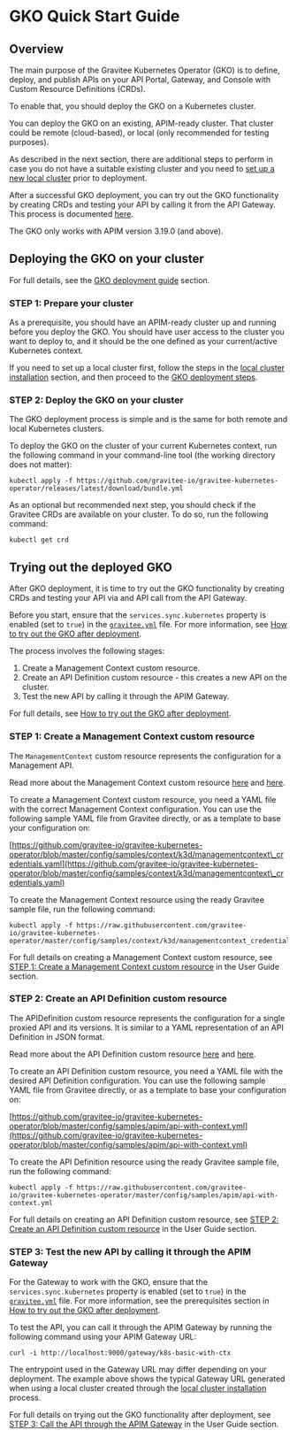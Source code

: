 # GKO Quick Start Guide

## Overview

The main purpose of the Gravitee Kubernetes Operator (GKO) is to define, deploy, and publish APIs on your API Portal, Gateway, and Console with Custom Resource Definitions (CRDs).

To enable that, you should deploy the GKO on a Kubernetes cluster.

You can deploy the GKO on an existing, APIM-ready cluster. That cluster could be remote (cloud-based), or local (only recommended for testing purposes).

As described in the next section, there are additional steps to perform in case you do not have a suitable existing cluster and you need to [set up a new local cluster](apim-kubernetes-operator-installation-local.md) prior to deployment.

After a successful GKO deployment, you can try out the GKO functionality by creating CRDs and testing your API by calling it from the API Gateway. This process is documented [here](apim-kubernetes-operator-user-guide-play.md).

The GKO only works with APIM version 3.19.0 (and above).

## Deploying the GKO on your cluster

For full details, see the [GKO deployment guide](apim-kubernetes-operator-installation-cluster.md) section.

### STEP 1: Prepare your cluster

As a prerequisite, you should have an APIM-ready cluster up and running before you deploy the GKO. You should have user access to the cluster you want to deploy to, and it should be the one defined as your current/active Kubernetes context.

If you need to set up a local cluster first, follow the steps in the [local cluster installation](apim-kubernetes-operator-installation-local.md) section, and then proceed to the [GKO deployment steps](apim-kubernetes-operator-installation-cluster.md).

### STEP 2: Deploy the GKO on your cluster

The GKO deployment process is simple and is the same for both remote and local Kubernetes clusters.

To deploy the GKO on the cluster of your current Kubernetes context, run the following command in your command-line tool (the working directory does not matter):

```
kubectl apply -f https://github.com/gravitee-io/gravitee-kubernetes-operator/releases/latest/download/bundle.yml
```

As an optional but recommended next step, you should check if the Gravitee CRDs are available on your cluster. To do so, run the following command:

```
kubectl get crd
```

## Trying out the deployed GKO

After GKO deployment, it is time to try out the GKO functionality by creating CRDs and testing your API via and API call from the API Gateway.

Before you start, ensure that the `services.sync.kubernetes` property is enabled (set to `true`) in the [`gravitee.yml`](https://github.com/gravitee-io/gravitee-api-management/blob/master/gravitee-apim-gateway/gravitee-apim-gateway-standalone/gravitee-apim-gateway-standalone-distribution/src/main/resources/config/gravitee.yml#L264) file. For more information, see [How to try out the GKO after deployment](apim-kubernetes-operator-user-guide-play.md#prerequisites).

The process involves the following stages:

1. Create a Management Context custom resource.
2. Create an API Definition custom resource - this creates a new API on the cluster.
3. Test the new API by calling it through the APIM Gateway.

For full details, see [How to try out the GKO after deployment](apim-kubernetes-operator-user-guide-play.md).

### STEP 1: Create a Management Context custom resource

The `ManagementContext` custom resource represents the configuration for a Management API.

Read more about the Management Context custom resource [here](apim-kubernetes-operator-definitions.md) and [here](apim-kubernetes-operator-user-guide-management-context.md).

To create a Management Context custom resource, you need a YAML file with the correct Management Context configuration. You can use the following sample YAML file from Gravitee directly, or as a template to base your configuration on:

[https://github.com/gravitee-io/gravitee-kubernetes-operator/blob/master/config/samples/context/k3d/managementcontext\_credentials.yaml](https://github.com/gravitee-io/gravitee-kubernetes-operator/blob/master/config/samples/context/k3d/managementcontext\_credentials.yaml)

To create the Management Context resource using the ready Gravitee sample file, run the following command:

```
kubectl apply -f https://raw.githubusercontent.com/gravitee-io/gravitee-kubernetes-operator/master/config/samples/context/k3d/managementcontext_credentials.yaml
```

For full details on creating a Management Context custom resource, see [STEP 1: Create a Management Context custom resource](apim-kubernetes-operator-user-guide-play.md#step-1-create-a-management-context-custom-resource) in the User Guide section.

### STEP 2: Create an API Definition custom resource

The APIDefinition custom resource represents the configuration for a single proxied API and its versions. It is similar to a YAML representation of an API Definition in JSON format.

Read more about the API Definition custom resource [here](apim-kubernetes-operator-definitions.md) and [here](apim-kubernetes-operator-user-guide-api-definition.md).

To create an API Definition custom resource, you need a YAML file with the desired API Definition configuration. You can use the following sample YAML file from Gravitee directly, or as a template to base your configuration on:

[https://github.com/gravitee-io/gravitee-kubernetes-operator/blob/master/config/samples/apim/api-with-context.yml](https://github.com/gravitee-io/gravitee-kubernetes-operator/blob/master/config/samples/apim/api-with-context.yml)

To create the API Definition resource using the ready Gravitee sample file, run the following command:

```
kubectl apply -f https://raw.githubusercontent.com/gravitee-io/gravitee-kubernetes-operator/master/config/samples/apim/api-with-context.yml
```

For full details on creating an API Definition custom resource, see [STEP 2: Create an API Definition custom resource](apim-kubernetes-operator-user-guide-play.md#step-2-create-an-api-definition-custom-resource) in the User Guide section.

### STEP 3: Test the new API by calling it through the APIM Gateway

For the Gateway to work with the GKO, ensure that the `services.sync.kubernetes` property is enabled (set to `true`) in the [`gravitee.yml`](https://github.com/gravitee-io/gravitee-api-management/blob/master/gravitee-apim-gateway/gravitee-apim-gateway-standalone/gravitee-apim-gateway-standalone-distribution/src/main/resources/config/gravitee.yml#L264) file. For more information, see the prerequisites section in [How to try out the GKO after deployment](apim-kubernetes-operator-user-guide-play.md#prerequisites).

To test the API, you can call it through the APIM Gateway by running the following command using your APIM Gateway URL:

```
curl -i http://localhost:9000/gateway/k8s-basic-with-ctx
```

The entrypoint used in the Gateway URL may differ depending on your deployment. The example above shows the typical Gateway URL generated when using a local cluster created through the [local cluster installation](apim-kubernetes-operator-installation-local.md) process.

For full details on trying out the GKO functionality after deployment, see [STEP 3: Call the API through the APIM Gateway](apim-kubernetes-operator-user-guide-play.md#step-3-call-the-api-through-the-apim-gateway) in the User Guide section.
